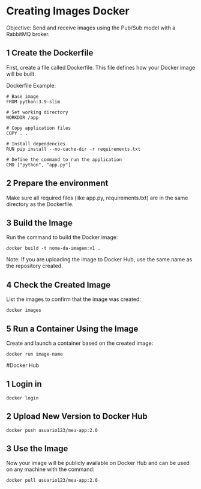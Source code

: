 # Creating Images Docker

Objective: Send and receive images using the Pub/Sub model with a RabbitMQ broker.

## 1 Create the Dockerfile

First, create a file called Dockerfile. This file defines how your Docker image will be built.

Dockerfile Example:
```
# Base image
FROM python:3.9-slim

# Set working directory
WORKDIR /app

# Copy application files
COPY . .

# Install dependencies
RUN pip install --no-cache-dir -r requirements.txt

# Define the command to run the application
CMD ["python", "app.py"]

```
## 2 Prepare the environment

Make sure all required files (like app.py, requirements.txt) are in the same directory as the Dockerfile.

## 3 Build the Image

Run the command to build the Docker image:

```
docker build -t nome-da-imagem:v1 .
```
Note: If you are uploading the image to Docker Hub, use the same name as the repository created.

## 4 Check the Created Image

List the images to confirm that the image was created:

```
docker images
```
## 5 Run a Container Using the Image
Create and launch a container based on the created image:
```
docker run image-name
```
#Docker Hub

## 1 Login in
```
docker login
```

## 2 Upload New Version to Docker Hub
```
docker push usuario123/meu-app:2.0
```

## 3 Use the Image
Now your image will be publicly available on Docker Hub and can be used on any machine with the command:
```
docker pull usuario123/meu-app:2.0
```
